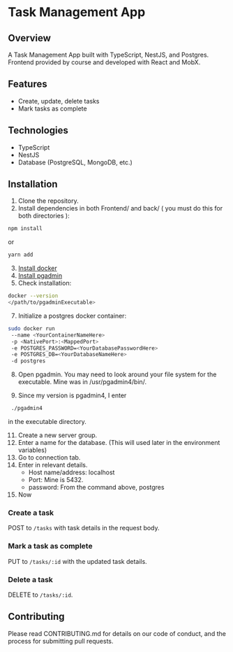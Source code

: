 # Task Management App

## Overview

A Task Management App built with TypeScript, NestJS, and Postgres.
Frontend provided by course and developed with React and MobX.

## Features

- Create, update, delete tasks
- Mark tasks as complete

## Technologies

- TypeScript
- NestJS
- Database (PostgreSQL, MongoDB, etc.)

## Installation

1. Clone the repository.
2. Install dependencies in both Frontend/ and back/ ( you must do this for both directories ):
   
```bash
npm install
```

or

```bash
yarn add
```

3. [Install docker](https://docs.docker.com/get-docker/)
5. [Install pgadmin](https://www.pgadmin.org/download/)
6. Check installation:
  
```bash
docker --version
</path/to/pgadminExecutable>
```

7. Initialize a postgres docker container:

```bash
sudo docker run
 --name <YourContainerNameHere>
 -p <NativePort>:<MappedPort>
 -e POSTGRES_PASSWORD=<YourDatabasePasswordHere>
 -e POSTGRES_DB=<YourDatabaseNameHere>
 -d postgres
```

8. Open pgadmin. You may need to look around your file system for the executable.
Mine was in /usr/pgadmin4/bin/.

9. Since my version is pgadmin4, I enter

```bash
 ./pgadmin4
```
in the executable directory.


11.  Create a new server group.
12. Enter a name for the database. (This will used later in the environment variables)
13. Go to connection tab.
14. Enter in relevant details.
    - Host name/address: localhost
    - Port: Mine is 5432.
    - password: From the command above, postgres
15. Now



### Create a task

POST to `/tasks` with task details in the request body.

### Mark a task as complete

PUT to `/tasks/:id` with the updated task details.

### Delete a task

DELETE to `/tasks/:id`.

## Contributing

Please read CONTRIBUTING.md for details on our code of conduct, and the process for submitting pull requests.

